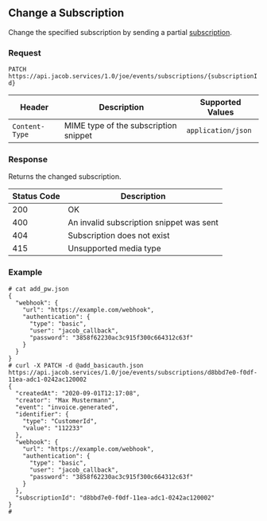 ## Change a Subscription
Change the specified subscription by sending a partial [subscription](subscription_object.md).

### Request
`PATCH https://api.jacob.services/1.0/joe/events/subscriptions/{subscriptionId}`

| Header | Description | Supported Values |
| --- | --- | --- |
| `Content-Type` | MIME type of the subscription snippet | `application/json` |

### Response
Returns the changed subscription.

| Status Code | Description |
| --- | --- |
| 200 | OK |
| 400 | An invalid subscription snippet was sent |
| 404 | Subscription does not exist |
| 415 | Unsupported media type |

### Example
```
# cat add_pw.json
{
  "webhook": {
    "url": "https://example.com/webhook",
    "authentication": {
      "type": "basic",
      "user": "jacob_callback",
      "password": "3858f62230ac3c915f300c664312c63f"
    }
  }
}
# curl -X PATCH -d @add_basicauth.json https://api.jacob.services/1.0/joe/events/subscriptions/d8bbd7e0-f0df-11ea-adc1-0242ac120002
{
  "createdAt": "2020-09-01T12:17:08",
  "creator": "Max Mustermann",
  "event": "invoice.generated",
  "identifier": {
    "type": "CustomerId",
    "value": "112233"
  },
  "webhook": {
    "url": "https://example.com/webhook",
    "authentication": {
      "type": "basic",
      "user": "jacob_callback",
      "password": "3858f62230ac3c915f300c664312c63f"
    }
  },
  "subscriptionId": "d8bbd7e0-f0df-11ea-adc1-0242ac120002"
}
#
```
